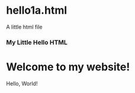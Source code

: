 # hello1a.html
A little html file
<!DOCTYPE html>
<html lang="en">
<head>
  <title>Hello!</title>
  <h3>My Little Hello HTML</h3>
  </head>
  <body>
    <h1>Welcome to my website!</h1>
    Hello, World!
  </body>
  </html>
